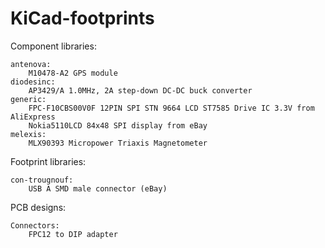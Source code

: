 # KiCad-footprints

Component libraries:

	antenova:
		M10478-A2 GPS module
	diodesinc:
		AP3429/A 1.0MHz, 2A step-down DC-DC buck converter
	generic:
		FPC-F10CBS00V0F 12PIN SPI STN 9664 LCD ST7585 Drive IC 3.3V from AliExpress
		Nokia5110LCD 84x48 SPI display from eBay
	melexis:
		MLX90393 Micropower Triaxis Magnetometer
		
Footprint libraries:

	con-trougnouf:
		USB A SMD male connector (eBay)
		
PCB designs:
	
	Connectors:
		FPC12 to DIP adapter
